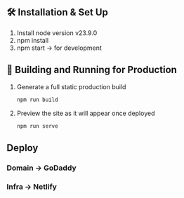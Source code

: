 ## 🛠 Installation & Set Up

1. Install node version v23.9.0
2. npm install
3. npm start -> for development

## 🚀 Building and Running for Production

1. Generate a full static production build

   ```sh
   npm run build
   ```

1. Preview the site as it will appear once deployed

   ```sh
   npm run serve
   ```

## Deploy

### Domain -> GoDaddy

### Infra -> Netlify
